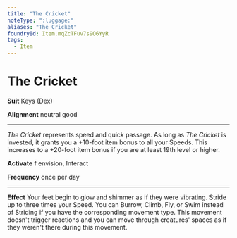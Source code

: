 ```yaml
---
title: "The Cricket"
noteType: ":luggage:"
aliases: "The Cricket"
foundryId: Item.mqZcTFuv7s9O6YyR
tags:
  - Item
---
```


# The Cricket

**Suit** Keys (Dex)

**Alignment** neutral good

* * *

_The Cricket_ represents speed and quick passage. As long as _The Cricket_ is invested, it grants you a +10-foot item bonus to all your Speeds. This increases to a +20-foot item bonus if you are at least 19th level or higher.

**Activate** f envision, Interact

**Frequency** once per day

* * *

**Effect** Your feet begin to glow and shimmer as if they were vibrating. Stride up to three times your Speed. You can Burrow, Climb, Fly, or Swim instead of Striding if you have the corresponding movement type. This movement doesn't trigger reactions and you can move through creatures' spaces as if they weren't there during this movement.
